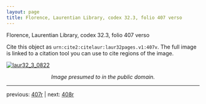 ```yaml
---
layout: page
title: Florence, Laurentian Library, codex 32.3, folio 407 verso
---
```


Florence, Laurentian Library, codex 32.3, folio 407 verso

Cite this object as `urn:cite2:citelaur:laur32pages.v1:407v`.  The full image is linked to a citation tool you can use to cite regions of the image.

[![laur32_3_0822](http://www.homermultitext.org/iipsrv?IIIF=/project/homer/pyramidal/deepzoom/citelaur/laur32imgs/v1/laur32_3_0822.tif/full/800,/0/default.jpg)](http://www.homermultitext.org/ict2/?urn=urn:cite2:citelaur:laur32imgs.v1:laur32_3_0822) 

<p style="text-align: center; font-style: italic;">Image presumed to in the public domain.</p>

---

previous: [407r](../407r/) | next: [408r](../408r/)